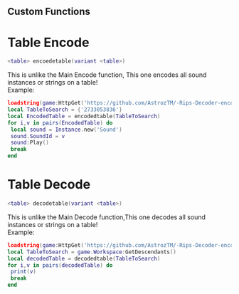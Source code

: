 ## Custom Functions

# Table Encode
```lua
<table> encoedetable(variant <table>)
```
This is unlike the Main Encode function, This one encodes all sound instances or strings on a table!
<br>
Example:
```lua
loadstring(game:HttpGet('https://github.com/AstrozTM/-Rips-Decoder-encoder-Library/blob/master%2FMain%2Flib.lua',true)()
local TableToSearch = {'2733053836'}
local EncodedTable = encodedtable(TableToSearch)
for i,v in pairs(EncodedTable) do
 local sound = Instance.new('Sound')
 sound.SoundId = v
 sound:Play()
 break
end
```
# Table Decode
```lua
<table> decodetable(variant <table>)
```
This is unlike the Main Decode function,This one decodes all sound instances or strings on a table!
<br>
Example:
```lua
loadstring(game:HttpGet('https://github.com/AstrozTM/-Rips-Decoder-encoder-Library/blob/master%2FMain%2Flib.lua',true)()
local TableToSearch = game.Workspace:GetDescendants()
local decodedTable = decodedtable(TableToSearch)
for i,v in pairs(decodedTable) do
 print(v)
 break
end
```
